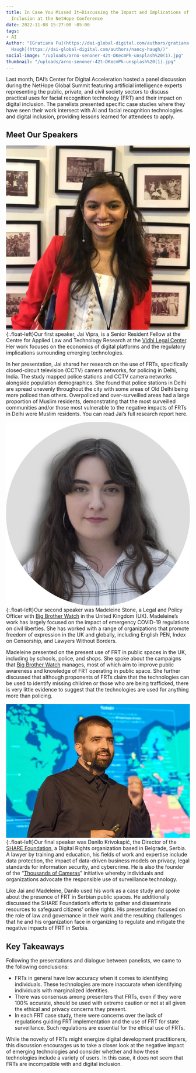 ```yaml
---
title: In Case You Missed It—Discussing the Impact and Implications of AI on Digital
  Inclusion at the NetHope Conference
date: 2022-11-08 15:27:00 -05:00
tags:
- AI
Author: "[Gratiana Fu](https://dai-global-digital.com/authors/gratiana-fu/) and [Nancy
  Haugh](https://dai-global-digital.com/authors/nancy-haugh/)"
social-image: "/uploads/arno-senoner-42t-DKecmPk-unsplash%20(1).jpg"
thumbnail: "/uploads/arno-senoner-42t-DKecmPk-unsplash%20(1).jpg"
---
```


Last month, DAI’s Center for Digital Acceleration hosted a panel discussion during the NetHope Global Summit featuring artificial intelligence experts representing the public, private, and civil society sectors to discuss practical uses for facial recognition technology (FRT) and their impact on digital inclusion. The panelists presented specific case studies where they have seen their work intersect with AI and facial recognition technologies and digital inclusion, providing lessons learned for attendees to apply. 

<!--more--> 

## Meet Our Speakers

![Jai-Vipra-Picture-JNC.jpg](/uploads/Jai-Vipra-Picture-JNC.jpg){:.float-left}Our first speaker, Jai Vipra, is a Senior Resident Fellow at the Centre for Applied Law and Technology Research at the [Vidhi Legal Center](https://vidhilegalpolicy.in/). Her work focuses on the economics of digital platforms and the regulatory implications surrounding emerging technologies. 

In her presentation, Jai shared her research on the use of FRTs, specifically closed-circuit television (CCTV) camera networks, for policing in Delhi, India. The study mapped police stations and CCTV camera networks alongside population demographics. She found that police stations in Delhi are spread unevenly throughout the city with some areas of Old Delhi being more policed than others. Overpoliced and over-surveilled areas had a large proportion of Muslim residents, demonstrating that the most surveilled communities and/or those most vulnerable to the negative impacts of FRTs in Delhi were Muslim residents. You can read Jai’s full research report here.

![maddie.png](/uploads/maddie.png){:.float-left}Our second speaker was Madeleine Stone, a Legal and Policy Officer with [Big Brother Watch](https://bigbrotherwatch.org.uk/) in the United Kingdom (UK). Madeleine’s work has largely focused on the impact of emergency COVID-19 regulations on civil liberties. She has worked with a range of organizations that promote freedom of expression in the UK and globally, including English PEN, Index on Censorship, and Lawyers Without Borders. 

Madeleine presented on the present use of FRT in public spaces in the UK, including by schools, police, and shops. She spoke about the campaigns that [Big Brother Watch](https://bigbrotherwatch.org.uk/) manages, most of which aim to improve public awareness and knowledge of FRT operating in public space. She further discussed that although proponents of FRTs claim that the technologies can be used to identify missing children or those who are being trafficked, there is very little evidence to suggest that the technologies are used for anything more than policing.

![danilo_podcast.jpg](/uploads/danilo_podcast.jpg){:.float-left}Our final speaker was Danilo Krivokapić, the Director of the [SHARE Foundation](https://www.sharefoundation.info/en/), a Digital Rights organization based in Belgrade, Serbia. A lawyer by training and education, his fields of work and expertise include data protection, the impact of data-driven business models on privacy, legal standards for information security, and cybercrime. He is also the founder of the “[Thousands of Cameras](https://privacyinternational.org/case-study/3967/thousands-cameras-citizen-response-mass-biometric-surveillance)” initiative whereby individuals and organizations advocate the responsible use of surveillance technology.

Like Jai and Madeleine, Danilo used his work as a case study and spoke about the presence of FRT in Serbian public spaces. He additionally discussed the SHARE Foundation’s efforts to gather and disseminate resources to safeguard citizens’ online rights. His presentation focused on the role of law and governance in their work and the resulting challenges that he and his organization face in organizing to regulate and mitigate the negative impacts of FRT in Serbia.

## Key Takeaways
Following the presentations and dialogue between panelists, we came to the following conclusions: 
* FRTs in general have low accuracy when it comes to identifying individuals. These technologies are more inaccurate when identifying individuals with marginalized identities.
* There was consensus among presenters that FRTs, even if they were 100% accurate, should be used with extreme caution or not at all given the ethical and privacy concerns they present. 
* In each FRT case study, there were concerns over the lack of regulations guiding FRT implementation and the use of FRT for state surveillance. Such regulations are essential for the ethical use of FRTs. 

While the novelty of FRTs might energize digital development practitioners, this discussion encourages us to take a closer look at the negative impact of emerging technologies and consider whether and how these technologies include a variety of users. In this case, it does not seem that FRTs are incompatible with and digital inclusion.